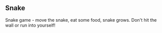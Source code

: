 ## Snake

Snake game - move the snake, eat some food, snake grows. Don't hit the wall or run into yourself!
